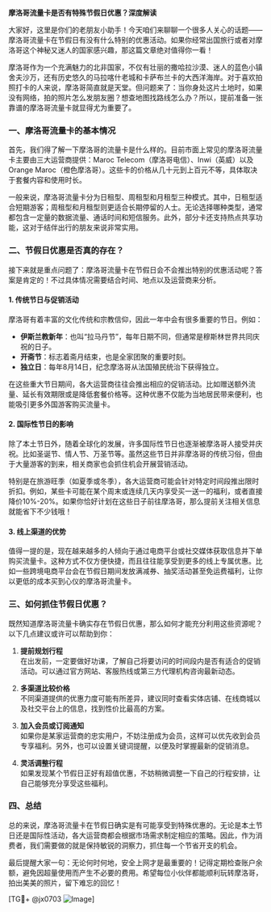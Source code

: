 **摩洛哥流量卡是否有特殊节假日优惠？深度解读**

大家好，这里是你们的老朋友小助手！今天咱们来聊聊一个很多人关心的话题——摩洛哥流量卡在节假日有没有什么特别的优惠活动。如果你经常出国旅行或者对摩洛哥这个神秘又迷人的国家感兴趣，那这篇文章绝对值得你一看！

摩洛哥作为一个充满魅力的北非国家，不仅有壮丽的撒哈拉沙漠、迷人的蓝色小镇舍夫沙万，还有历史悠久的马拉喀什老城和卡萨布兰卡的大西洋海岸。对于喜欢拍照打卡的人来说，摩洛哥简直就是天堂。但问题来了：当你身处这片土地时，如果没有网络，拍的照片怎么发朋友圈？想查地图找路线怎么办？所以，提前准备一张靠谱的摩洛哥流量卡就显得尤为重要了。

### 一、摩洛哥流量卡的基本情况

首先，我们得了解一下摩洛哥的流量卡是什么样的。目前市面上常见的摩洛哥流量卡主要由三大运营商提供：Maroc Telecom（摩洛哥电信）、Inwi（英威）以及Orange Maroc（橙色摩洛哥）。这些卡的价格从几十元到上百元不等，具体取决于套餐内容和使用时长。

一般来说，摩洛哥流量卡分为日租型、周租型和月租型三种模式。其中，日租型适合短期游客；周租型和月租型则更适合长期停留的人士。无论选择哪种类型，通常都包含一定量的数据流量、通话时间和短信服务。此外，部分卡还支持热点共享功能，这对于结伴出行的朋友来说非常实用。

### 二、节假日优惠是否真的存在？

接下来就是重点问题了：摩洛哥流量卡在节假日会不会推出特别的优惠活动呢？答案是肯定的！不过具体情况需要结合时间、地点以及运营商来分析。

#### 1. **传统节日与促销活动**
摩洛哥有着丰富的文化传统和宗教信仰，因此一年中会有很多重要的节日。例如：
- **伊斯兰教新年**：也叫“拉马丹节”，每年日期不同，但通常是穆斯林世界共同庆祝的日子。
- **开斋节**：标志着斋月结束，也是全家团聚的重要时刻。
- **独立日**：每年8月14日，纪念摩洛哥从法国殖民统治下获得独立。

在这些重大节日期间，各大运营商往往会推出相应的促销活动。比如赠送额外流量、延长有效期限或是降低套餐价格等。这种优惠不仅能为当地居民带来便利，也能吸引更多外国游客购买流量卡。

#### 2. **国际性节日的影响**
除了本土节日外，随着全球化的发展，许多国际性节日也逐渐被摩洛哥人接受并庆祝。比如圣诞节、情人节、万圣节等。虽然这些节日并非摩洛哥的传统习俗，但由于大量游客的到来，相关商家也会抓住机会开展营销活动。

特别是在旅游旺季（如夏季或冬季），各大运营商可能会针对特定时间段推出限时折扣。例如，某些卡可能在某个周末或连续几天内享受买一送一的福利，或者直接降价10%-20%。如果你恰好计划在这些日子前往摩洛哥，那么提前关注相关信息就能省下不少钱哦！

#### 3. **线上渠道的优势**
值得一提的是，现在越来越多的人倾向于通过电商平台或社交媒体获取信息并下单购买流量卡。这种方式不仅方便快捷，而且往往能享受到更多的线上专属优惠。比如一些跨境电商平台会在节假日期间发放满减券、抽奖活动甚至免运费福利，让你以更低的成本买到心仪的摩洛哥流量卡。

### 三、如何抓住节假日优惠？

既然知道摩洛哥流量卡确实存在节假日优惠，那么如何才能充分利用这些资源呢？以下几点建议或许可以帮助到你：

1. **提前规划行程**  
   在出发前，一定要做好功课，了解自己将要访问的时间段内是否有适合的促销活动。可以通过官方网站、客服热线或第三方代理机构咨询最新动态。

2. **多渠道比较价格**  
   不同渠道提供的优惠力度可能有所差异，建议同时查看实体店铺、在线商城以及社交平台上的信息，找到性价比最高的方案。

3. **加入会员或订阅通知**  
   如果你是某家运营商的忠实用户，不妨注册成为会员，这样可以优先收到会员专享福利。另外，也可以设置关键词提醒，以便及时掌握最新的促销消息。

4. **灵活调整行程**  
   如果发现某个节假日正好有超值优惠，不妨稍微调整一下自己的行程安排，让自己能够充分享受这些福利。

### 四、总结

总的来说，摩洛哥流量卡在节假日确实是有可能享受到特殊优惠的。无论是本土节日还是国际性活动，各大运营商都会根据市场需求制定相应的策略。因此，作为消费者，我们需要做的就是保持敏锐的洞察力，抓住每一个节省开支的机会。

最后提醒大家一句：无论何时何地，安全上网才是最重要的！记得定期检查账户余额，避免因超量使用而产生不必要的费用。希望每位小伙伴都能顺利玩转摩洛哥，拍出美美的照片，留下难忘的回忆！

[TG💪+ @jx0703 ![Image](https://github.com/user-attachments/assets/dbca1d08-cadb-493c-b0ec-ad6f7a83f270)]
